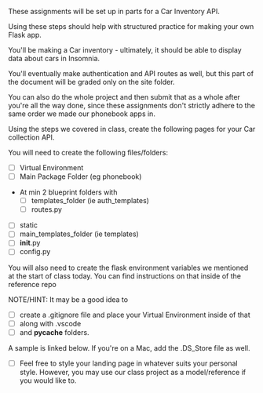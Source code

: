 These assignments will be set up in parts for a Car Inventory API. 

Using these steps should help with structured practice for making your own Flask app. 

You'll be making a Car inventory - ultimately, it should be able to display data about cars in Insomnia. 

You'll eventually make authentication and API routes as well, but this part of the document will be graded only on the site folder. 

You can also do the whole project and then submit that as a whole after you're all the way done, since these assignments don't strictly adhere to the same order we made our phonebook apps in. 

Using the steps we covered in class, create the following pages for your Car collection API.

You will need to create the following files/folders:
  - [ ] Virtual Environment
  - [ ] Main Package Folder (eg phonebook)
  - At min 2 blueprint folders with
    - [ ] templates_folder (ie auth_templates)
    - [ ] routes.py
  - [ ] static
  - [ ] main_templates_folder (ie templates)
  - [ ] __init__.py
  - [ ] config.py

You will also need to create the flask environment variables we mentioned at the start of class today. You can find instructions on that inside of the reference repo

NOTE/HINT: It may be a good idea to 
- [ ] create a .gitignore file and place your Virtual Environment inside of that
- [ ] along with .vscode
- [ ] and __pycache__ folders.

A sample is linked below. If you're on a Mac, add the .DS_Store file as well. 

- [ ] Feel free to style your landing page in whatever suits your personal style. However, you may use our class project as a model/reference if you would like to.
